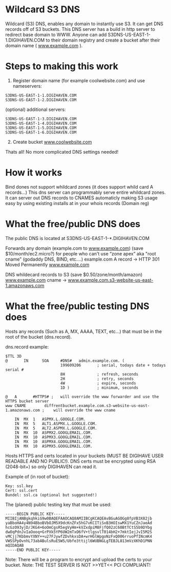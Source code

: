 Wildcard S3 DNS
=============

Wildcard (S3) DNS, enables any domain to instantly use S3. It can get DNS records off of S3 buckets. This DNS server has a build in http server to redirect base domain to WWW. Anyone can add S3DNS-US-EAST-1-1.DIGIHAVEN.COM to their domain registry and create a bucket after their domain name ( www.example.com ).

Steps to making this work
=============

1) Register domain name (for example coolwebsite.com) and use nameservers:
```````
S3DNS-US-EAST-1-1.DIGIHAVEN.COM 
S3DNS-US-EAST-1-2.DIGIHAVEN.COM
````````

(optional) additional servers:
````````
S3DNS-US-EAST-1-3.DIGIHAVEN.COM
S3DNS-US-EAST-1-4.DIGIHAVEN.COM
S3DNS-US-EAST-1-5.DIGIHAVEN.COM
S3DNS-US-EAST-1-6.DIGIHAVEN.COM
````````

2) Create bucket www.coolwebsite.com

Thats all! No more complicated DNS settings needed!

How it works
=============

Bind dones not support whildcard zones (it does support whild card A records...)
This dns server can programmably serve entire whildcard zones.
It can server out DNS records to CNAMES automaticly making S3 usage easy by using existing installs at in your whois records (Domain reg)

What the free/public DNS does
=============

The public DNS is located at S3DNS-US-EAST-1-*.DIGIHAVEN.COM
 
Forwards any domain (example.com to www.example.com) (save $10/month/ec2.micro?) for people who can't use “zone apex” aka "root cname" (godaddy DNS, BIND, etc....)
	example.com A record -> HTTP 301 Moved Permanently www.example.com

DNS whildecard records to S3 (save $0.50/zone/month/amazon)
	www.example.com cname -> www.example.com.s3-website-us-east-1.amazonaws.com


What the free/public testing DNS does
=============

Hosts any records (Such as A, MX, AAAA, TEXT, etc...) that must be in the root of the bucket (dns.record).

dns.record example:
```````````````
$TTL 3D
@       IN      SOA     #DNS#	admin.example.com. (
                        199609206       ; serial, todays date + todays serial #
                        8H              ; refresh, seconds
                        2H              ; retry, seconds
                        4W              ; expire, seconds
                        1D )            ; minimum, seconds

@	A		#HTTPS# ; 	will override the www forwarder and use the HTTPS bucket server
www	CNAME		 diffrentbucket.example.com.s3-website-us-east-1.amazonaws.com ; 	will override the www cname

	IN	MX	1  	ASPMX.L.GOOGLE.COM.
	IN	MX	5 	ALT1.ASPMX.L.GOOGLE.COM.
	IN	MX	5	ALT2.ASPMX.L.GOOGLE.COM.
	IN	MX	10	ASPMX2.GOOGLEMAIL.COM.
	IN	MX	10	ASPMX3.GOOGLEMAIL.COM.
	IN	MX	10	ASPMX4.GOOGLEMAIL.COM.
	IN	MX	10	ASPMX5.GOOGLEMAIL.COM.
```````````````

Hosts HTTPS and certs located in your buckets (MUST BE DIGIHAVE USER READABLE AND NO PUBLIC!). DNS certs must be encrypted using RSA (2048-bit+) so only DIGIHAVEN can read it.

Example of (in root of bucket):
```````
Key: ssl.key
Cert: ssl.cert
Bundel: ssl.ca (optional but suggested!)
```````

The (planed) public testing key that must be used:
```````
-----BEGIN PUBLIC KEY-----
MIIBIjANBgkqhkiG9w0BAQEFAAOCAQ8AMIIBCgKCAQEAvBGuAGOGg8fpVB3X82jb
yaBboHA4y4N94BboBVbOJM5X9dcKnZFx5hG7vKCITiSxB3HOIswMX1YuCZnJaeAd
hcGzO93yjD/JKG4+6oOmCgsR5egVyHm+kVZxdpiM8FjfQ02zC60BtTCtS5b9DYbg
dwOqPdnJvIaOooq+GrPXk5YP6UW2mTxO6fV+tlgsvlT014bH2+7mktIejJvI5M2S
vMCjj7KbbmvYXNY++u27FJywfZDvhkxsDA+wrHGlWpgoNzFxQ006rruoPfINcmK4
VWSSPpOvnhL73abABulsRuE5W5/Ubfe3ttijl6WUBNGLgTEBJL813mVzXKhD1PNN
mQIDAQAB
-----END PUBLIC KEY-----
```````

Note: There will be a program to encrypt and upload the certs to your bucket.
Note: THE TEST SERVER IS NOT >>YET<< PCI COMPLIANT!
